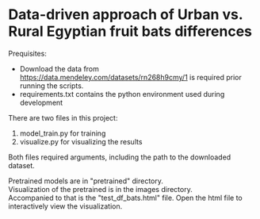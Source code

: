 # Data-driven approach of Urban vs. Rural Egyptian fruit bats differences

Prequisites:
- Download the data from https://data.mendeley.com/datasets/rn268h9cmy/1 is required prior running the scripts.
- requirements.txt contains the python environment used during development

There are two files in this project:

1. model_train.py for training
2. visualize.py for visualizing the results

Both files required arguments, including the path to the downloaded dataset.

Pretrained models are in "pretrained" directory. \
Visualization of the pretrained is in the images directory. \
Accompanied to that is the "test_df_bats.html" file. Open the html file to interactively view the visualization.
